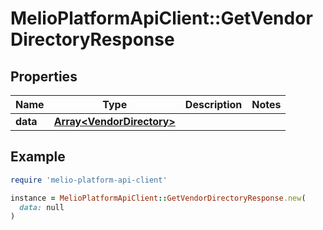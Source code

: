 # MelioPlatformApiClient::GetVendorDirectoryResponse

## Properties

| Name | Type | Description | Notes |
| ---- | ---- | ----------- | ----- |
| **data** | [**Array&lt;VendorDirectory&gt;**](VendorDirectory.md) |  |  |

## Example

```ruby
require 'melio-platform-api-client'

instance = MelioPlatformApiClient::GetVendorDirectoryResponse.new(
  data: null
)
```


